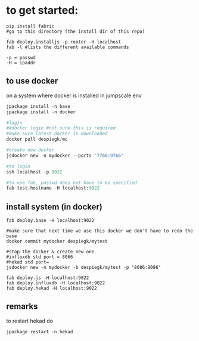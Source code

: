 to get started:
===============


```
pip install fabric
#go to this directory (the install dir of this repo)

fab deploy.installjs -p rooter -H localhost
fab -l #lists the different available commands

-p = passwd
-H = ipaddr
```

to use docker
-------------
on a system where docker is installed in jumpscale env

```python
jpackage install -n base
jpackage install -n docker

#login
##docker login #not sure this is required
#make sure latest docker is downloaded
docker pull despiegk/mc

#create new docker
jsdocker new -n mydocker --ports "7766:9766"

#to login
ssh localhost -p 9022

#to use fab, passwd does not have to be specified
fab test.hostname -H localhost:9022
```

install system (in docker)
--------------------------

```
fab deploy.base -H localhost:9022

#make sure that next time we use this docker we don't have to redo the base
docker commit mydocker despiegk/mytest  

#stop the docker & create new one
#influxdb std port = 8066
#hekad std port=
jsdocker new -n mydocker -b despiegk/mytest -p "8086:9086"

fab deploy.js -H localhost:9022
fab deploy.influxdb -H localhost:9022
fab deploy.hekad -H localhost:9022
```

remarks
-------
to restart hekad do
```
jpackage restart -n hekad
```
